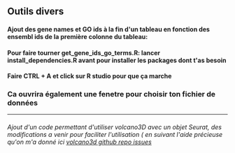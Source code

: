 ## Outils divers

#### Ajout des gene names et GO ids à la fin d'un tableau en fonction des ensembl ids de la première colonne du tableau:

#### Pour faire tourner get_gene_ids_go_terms.R: lancer install_dependencies.R avant pour installer les packages dont t'as besoin

#### Faire CTRL + A et click sur R studio pour que ça marche

### Ca ouvrira également une fenetre pour choisir ton fichier de données 

------------------------------------------------------------------------------------------------------------------------------

###### Ajout d'un code permettant d'utiliser volcano3D avec un objet Seurat, des modifications a venir pour faciliter l'utilisation ( en suivant l'aide précieuse qu'on m'a donné ici [volcano3d github repo issues](https://github.com/KatrionaGoldmann/volcano3D/issues/15)
